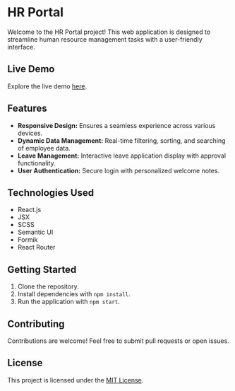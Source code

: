 # HR Portal

Welcome to the HR Portal project! This web application is designed to streamline human resource management tasks with a user-friendly interface.

## Live Demo

Explore the live demo [here](https://nishanthan-k-hr-portal.netlify.app/).

## Features

- **Responsive Design:** Ensures a seamless experience across various devices.
- **Dynamic Data Management:** Real-time filtering, sorting, and searching of employee data.
- **Leave Management:** Interactive leave application display with approval functionality.
- **User Authentication:** Secure login with personalized welcome notes.

## Technologies Used

- React.js
- JSX
- SCSS
- Semantic UI
- Formik
- React Router

## Getting Started

1. Clone the repository.
2. Install dependencies with `npm install`.
3. Run the application with `npm start`.

## Contributing

Contributions are welcome! Feel free to submit pull requests or open issues.

## License

This project is licensed under the [MIT License](LICENSE).


